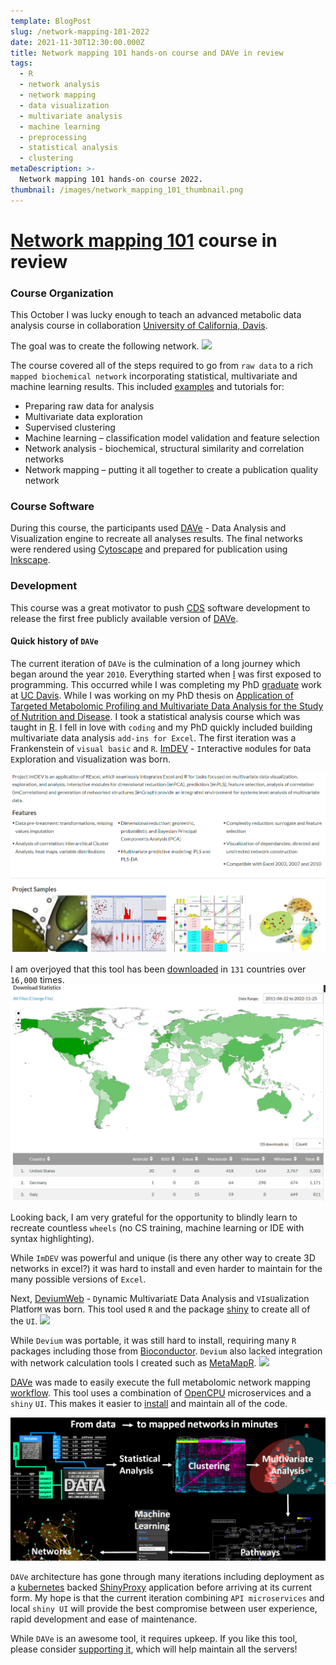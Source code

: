 ```yaml
---
template: BlogPost
slug: /network-mapping-101-2022
date: 2021-11-30T12:30:00.000Z
title: Network mapping 101 hands-on course and DAVe in review
tags:
  - R
  - network analysis
  - network mapping
  - data visualization
  - multivariate analysis
  - machine learning
  - preprocessing
  - statistical analysis
  - clustering
metaDescription: >-
  Network mapping 101 hands-on course 2022.
thumbnail: /images/network_mapping_101_thumbnail.png
---
```


# [Network mapping 101](https://creativedatasolutions.github.io/CDS.courses/courses/network_mapping_101/docs/) course in review

### Course Organization

This October I was lucky enough to teach an advanced metabolic data analysis course in collaboration [University of California, Davis](https://deb.ucdavis.edu/).

The goal was to create the following network.
![](https://creativedatasolutions.github.io/dave.docs/partial/img/courses/network_maping_101.png)

The course covered all of the steps required to go from `raw data` to a rich `mapped biochemical network` incorporating statistical, multivariate and machine learning results. This included [examples](https://creativedatasolutions.github.io/CDS.courses/courses/network_mapping_101/docs/#topics) and tutorials for:

* Preparing raw data for analysis
* Multivariate data exploration
* Supervised clustering
* Machine learning – classification model validation and feature selection
* Network analysis - biochemical, structural similarity and correlation networks
* Network mapping – putting it all together to create a publication quality network

### Course Software

During this course, the participants used [DAVe](https://creativedatasolutions.github.io/dave.docs/) - Data Analysis and Visualization engine to recreate all analyses results. The final networks were rendered using [Cytoscape](https://cytoscape.org/) and prepared for publication using [Inkscape](https://inkscape.org/).

### Development

This course was a great motivator to push [CDS](https://creative-data.science/) software development to release the first free publicly available version of [DAVe](https://creativedatasolutions.github.io/dave.minicran/).

#### Quick history of `DAVe`

The current iteration of `DAVe` is the culmination of a long journey which began around the year `2010`.
Everything started when [I](https://dgrapov.github.io/Dmitry-Grapov/) was first exposed to programming. This occurred while I was completing my PhD [graduate](https://agchem.ucdavis.edu/) work at [UC Davis](https://www.ucdavis.edu/). While I was working on my PhD thesis on [Application of Targeted Metabolomic Profiling and Multivariate Data Analysis for the Study of Nutrition and Disease](https://www.proquest.com/openview/7bfbe4fc3ec66a8cb4ef464bcfa15d86/1.pdf?pq-origsite=gscholar&cbl=18750). I took a statistical analysis course which was taught in [R](https://cran.r-project.org/). I fell in love with `coding` and my PhD quickly included building multivariate data analysis `add-ins for Excel`. The first iteration was a Frankenstein of `visual basic` and `R`. [ImDEV](https://sourceforge.net/projects/imdev/) - `I`nteractive `m`odules for `D`ata `E`xploration and `V`isualization was born. 

![](network_mapping_101_files/imgs/imdev.png)

I am overjoyed that this tool has been [downloaded](https://sourceforge.net/projects/imdev/files/stats/map?dates=2011-06-22+to+2022-11-25) in `131` countries over `16,000` times.
![](network_mapping_101_files/imgs/imdev_download.png)

Looking back, I am very grateful for the opportunity to blindly learn to recreate countless `wheels` (no CS training, machine learning or IDE with syntax highlighting). 

While `ImDEV` was powerful and unique (is there any other way to create 3D networks in excel?) it was hard to install and even harder to maintain for the many possible versions of `Excel`. 

Next, [DeviumWeb](http://dgrapov.github.io/DeviumWeb/) - `D`ynamic Multivariat`E` Data Analysis and `VI`s`U`alization Platfor`M` was born. This tool used `R` and the package [shiny](https://shiny.rstudio.com/) to create all of the `UI`.
![](https://github.com/dgrapov/DeviumWeb/raw/master/other/devium1.0.gif)

While `Devium` was portable, it was still hard to install, requiring many `R` packages including those from [Bioconductor](https://www.bioconductor.org/). `Devium` also lacked integration with network calculation tools I created such as [MetaMapR](http://dgrapov.github.io/MetaMapR/). 
![](https://github.com/dgrapov/MetaMapR/raw/master/Manual/metamapr_long.gif)

[DAVe](https://creativedatasolutions.github.io/dave.docs/) was made to easily execute the full metabolomic network mapping [workflow](https://creativedatasolutions.github.io/dave.docs/partial/workflows.html#full-workflow). This tool uses a combination of [OpenCPU](https://www.opencpu.org/) microservices and a `shiny` `UI`. This makes it easier to [install](https://creativedatasolutions.github.io/dave.minicran/) and maintain all of the code.

![](network_mapping_101_files/imgs/cover.png)

`DAVe` architecture has gone through many iterations including deployment as a [kubernetes](https://kubernetes.io/) backed [ShinyProxy](https://www.shinyproxy.io/) application before arriving at its current form. My hope is that the current iteration combining `API microservices` and local `shiny UI` will provide the best compromise between user experience, rapid development and ease of maintenance. 

While `DAVe` is an awesome tool, it requires upkeep. If you like this tool, please consider [supporting it](https://www.patreon.com/user?u=83342337), which will help maintain all the servers!









